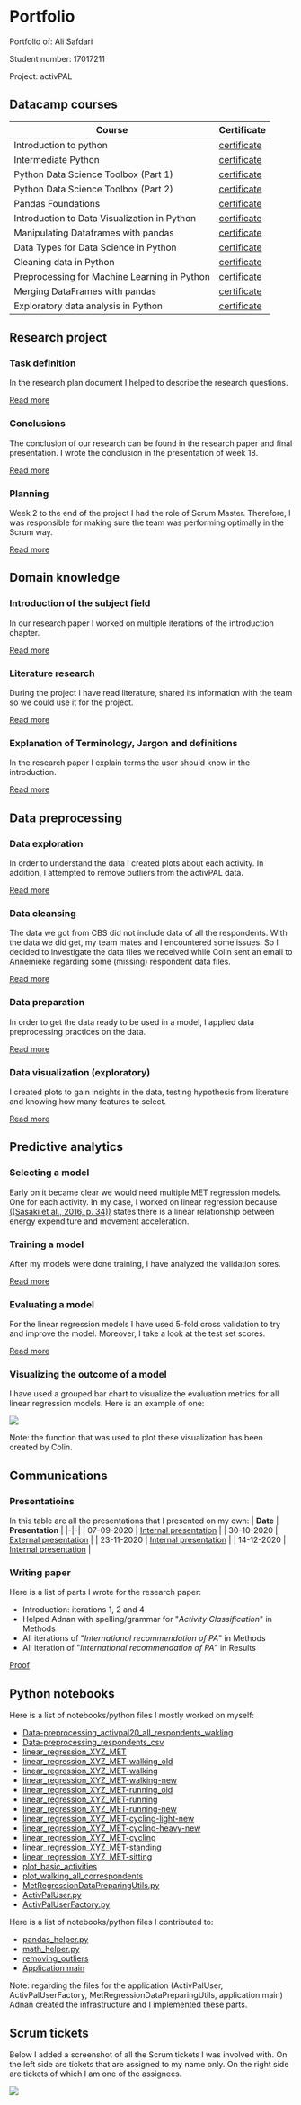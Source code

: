 # Portfolio
Portfolio of: Ali Safdari

Student number: 17017211

Project: activPAL

## Datacamp courses
| Course | Certificate |
| ----------- | ----------- |
| Introduction to python | [certificate](evidence/courses/introduction-to-python.pdf) |
| Intermediate Python	 | [certificate](evidence/courses/intermediate-python.pdf) |
| Python Data Science Toolbox (Part 1)	 | [certificate](evidence/courses/python-data-science-toolbox-part1.pdf) |
| Python Data Science Toolbox (Part 2)	 | [certificate](evidence/courses/python-data-science-toolbox-part2.pdf) |
| Pandas Foundations	 | [certificate](evidence/courses/pandas-foundations.pdf) |
| Introduction to Data Visualization in Python	 | [certificate](evidence/courses/introduction-to-data-visualization-in-python.pdf) |
| Manipulating Dataframes with pandas	 | [certificate](evidence/courses/manipulating-dataframes-with-pandas.pdf) |
| Data Types for Data Science in Python	 | [certificate](evidence/courses/data-types-for-data-science-in-python.pdf) |
| Cleaning data in Python	 | [certificate](evidence/courses/cleaning-data-in-python.pdf) |
| Preprocessing for Machine Learning in Python	 | [certificate](evidence/courses/preprocessing-for-machine-learning-in-python.pdf) |
| Merging DataFrames with pandas	 | [certificate](evidence/courses/merging-dataframes-with-pandas.pdf) |
| Exploratory data analysis in Python	 | [certificate](evidence/courses/exploratory-data-analysis-in-python.pdf) |

## Research project
### Task definition
In the research plan document I helped to describe the research questions.

[Read more](pages/research-project/task-definition.md)

### Conclusions
The conclusion of our research can be found in the research paper and final presentation. I wrote the conclusion in the presentation of week 18.

[Read more](pages/research-project/conclusions.md)

### Planning
Week 2 to the end of the project I had the role of Scrum Master. Therefore, I was responsible for making sure the team was performing optimally in the Scrum way. 

[Read more](pages/research-project/planning.md)

## Domain knowledge
### Introduction of the subject field
In our research paper I worked on multiple iterations of the introduction chapter.

[Read more](pages/domain-knowledge/introduction.md)

### Literature research
During the project I have read literature, shared its information with the team so we could use it for the project.

[Read more](pages/domain-knowledge/literature-research.md)

### Explanation of Terminology, Jargon and definitions
In the research paper I explain terms the user should know in the introduction.

[Read more](pages/domain-knowledge/terminology.md)

## Data preprocessing
### Data exploration
In order to understand the data I created plots about each activity. In addition, I attempted to remove outliers from the activPAL data.

[Read more](pages/data-preprocessing/data-exploration.md)

### Data cleansing
The data we got from CBS did not include data of all the respondents. With the data we did get, my team mates and I encountered some issues. So I decided to investigate the data files we received while Colin sent an email to Annemieke regarding some (missing) respondent data files.

[Read more](pages/data-preprocessing/data-cleansing.md)

### Data preparation
In order to get the data ready to be used in a model, I applied data preprocessing practices on the data.

[Read more](pages/data-preprocessing/data-preparation.md)


### Data visualization (exploratory)
I created plots to gain insights in the data, testing hypothesis from literature and knowing how many features to select.

[Read more](pages/data-preprocessing/data-visualization.md)

## Predictive analytics
### Selecting a model
Early on it became clear we would need multiple MET regression models. One for each activity. In my case, I worked on linear regression because [((Sasaki et al., 2016, p. 34))](https://doi.org/10.1016/b978-0-12-802075-3.00002-4) states there is a linear relationship between energy expenditure and movement acceleration. 

### Training a model
After my models were done training, I have analyzed the validation sores.

[Read more](pages/predictive-analytics/model-training.md)

### Evaluating a model
For the linear regression models I have used 5-fold cross validation to try and improve the model. Moreover, I take a look at the test set scores. 

[Read more](pages/predictive-analytics/model-evaluation.md)

### Visualizing the outcome of a model
I have used a grouped bar chart to visualize the evaluation metrics for all linear regression models. Here is an example of one:

<img src='evidence/images/model-visualization.jpg' />

Note: the function that was used to plot these visualization has been created by Colin. 

## Communications
### Presentatioins
In this table are all the presentations that I presented on my own:
| **Date** | **Presentation** |
|-|-|
| 07-09-2020 | [Internal presentation](evidence/presentations/07-09-2020-internal-presentation-week-1.pdf) |
| 30-10-2020 | [External presentation](evidence/presentations/30-10-2020-external-presentation-week-2.pdf) |
| 23-11-2020 | [Internal presentation](evidence/presentations/23-11-2020-internal-presentation-week-11.pdf) |
| 14-12-2020 | [Internal presentation](evidence/presentations/23-11-2020-internal-presentation-week-15.pdf) |

### Writing paper
Here is a list of parts I wrote for the research paper:
* Introduction: iterations 1, 2 and 4
* Helped Adnan with spelling/grammar for "*Activity Classification*" in Methods
* All iterations of "*International recommendation of PA*" in Methods
* All iteration of "*International recommendation of PA*" in Results

[Proof](evidence/documents/Research-paper-iterations.pdf)

## Python notebooks
Here is a list of notebooks/python files I mostly worked on myself:
* [Data-preprocessing_activpal20_all_respondents_wakling](evidence/notebooks/Data-preprocessing_activpal20_all_respondents_wakling.pdf)
* [Data-preprocessing_respondents_csv](evidence/notebooks/Data-preprocessing_respondents_csv.pdf)
* [linear_regression_XYZ_MET](evidence/notebooks/linear_regression_XYZ_MET-.pdf)
* [linear_regression_XYZ_MET-walking_old](evidence/notebooks/linear_regression_XYZ_MET-walking_old.pdf)
* [linear_regression_XYZ_MET-walking](evidence/notebooks/linear_regression_XYZ_MET-walking.pdf) 
* [linear_regression_XYZ_MET-walking-new](evidence/notebooks/linear_regression_XYZ_MET-walking-new.pdf)
* [linear_regression_XYZ_MET-running_old](evidence/notebooks/linear_regression_XYZ_MET-running_old.pdf)
* [linear_regression_XYZ_MET-running](evidence/notebooks/linear_regression_XYZ_MET-running.pdf)
* [linear_regression_XYZ_MET-running-new](evidence/notebooks/linear_regression_XYZ_MET-running-new.pdf)
* [linear_regression_XYZ_MET-cycling-light-new](evidence/notebooks/linear_regression_XYZ_MET-cycling-light-new.pdf)
* [linear_regression_XYZ_MET-cycling-heavy-new](evidence/notebooks/linear_regression_XYZ_MET-cycling-heavy-new.pdf)
* [linear_regression_XYZ_MET-cycling](evidence/notebooks/linear_regression_XYZ_MET-cycling.pdf)
* [linear_regression_XYZ_MET-standing](evidence/notebooks/linear_regression_XYZ_MET-sitting.pdf)
* [linear_regression_XYZ_MET-sitting](evidence/notebooks/linear_regression_XYZ_MET-standing.pdf)
* [plot_basic_activities](evidence/notebooks/plot_basic_activities.pdf)
* [plot_walking_all_correspondents](evidence/notebooks/plot_walking_all_correspondents.pdf)
* [MetRegressionDataPreparingUtils.py](evidence/notebooks/MetRegressionDataPreparingUtils.py)
* [ActivPalUser.py](evidence/notebooks/ActivPalUser.py)
* [ActivPalUserFactory.py](evidence/notebooks/ActivPalUserFactory.py)

Here is a list of notebooks/python files I contributed to:
* [pandas_helper.py](evidence/notebooks/pandas_helper.py)
* [math_helper.py](evidence/notebooks/math_helper.py)
* [removing_outliers](evidence/notebooks/removing_outliers.pdf)
* [Application main](evidence/notebooks/main_nb.pdf)

Note: regarding the files for the application (ActivPalUser, ActivPalUserFactory, MetRegressionDataPreparingUtils, application main) Adnan created the infrastructure and I implemented these parts.

## Scrum tickets
Below I added a screenshot of all the Scrum tickets I was involved with. On the left side are tickets that are assigned to my name only. On the right side are tickets of which I am one of the assignees.

<img src='evidence/images/scrum-tickets.jpg'>